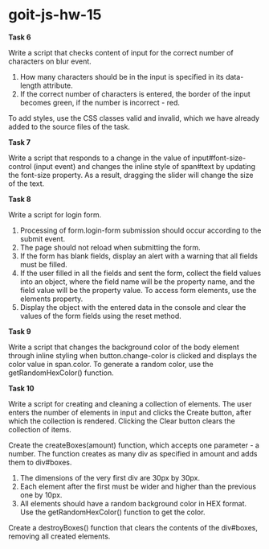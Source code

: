# goit-js-hw-15

**Task 6**

Write a script that checks content of input for the correct number of characters on blur event.

1. How many characters should be in the input is specified in its data-length attribute.
2. If the correct number of characters is entered, the border of the input becomes green, if the number is incorrect - red.

To add styles, use the CSS classes valid and invalid, which we have already added to the source files of the task.

**Task 7**

Write a script that responds to a change in the value of input#font-size-control (input event) and changes the inline style of span#text by updating the font-size property. As a result, dragging the slider will change the size of the text.

**Task 8**

Write a script for login form.

1. Processing of form.login-form submission should occur according to the submit event.
2. The page should not reload when submitting the form.
3. If the form has blank fields, display an alert with a warning that all fields must be filled.
4. If the user filled in all the fields and sent the form, collect the field values into an object, where the field name will be the property name, and the field value will be the property value. To access form elements, use the elements property.
5. Display the object with the entered data in the console and clear the values of the form fields using the reset method.

**Task 9**

Write a script that changes the background color of the body element through inline styling when button.change-color is clicked and displays the color value in span.color.
To generate a random color, use the getRandomHexColor() function.

**Task 10**

Write a script for creating and cleaning a collection of elements. The user enters the number of elements in input and clicks the Create button, after which the collection is rendered. Clicking the Clear button clears the collection of items.

Create the createBoxes(amount) function, which accepts one parameter - a number. The function creates as many div as specified in amount and adds them to div#boxes.

1. The dimensions of the very first div are 30px by 30px.
2. Each element after the first must be wider and higher than the previous one by 10px.
3. All elements should have a random background color in HEX format. Use the getRandomHexColor() function to get the color.

Create a destroyBoxes() function that clears the contents of the div#boxes, removing all created elements.

